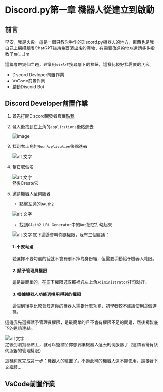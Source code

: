 # Discord.py第一章 機器人從建立到啟動
## 前言
早安，我是火柴。這是一個只教你手作的Discord.py機器人的地方，東西也是我自己上網摸跟看ChatGPT後東拼西湊出來的產物，有需要改進的地方還請多多指教了m(_ _)m

這篇會帶幾個主題，建議用`ctrl+F`搜尋底下的標籤，這樣比較好找需要的內容。  
- Discord Devloper前置作業
- VsCode前置作業
- 啟動Discord Bot  

## Discord Developer前置作業
1. 首先打開Discord開發者頁面[點我](https://discord.com/developers/docs/intro)
2. 登入後找到左上角的`applications`後點進去
   
   ![image](https://github.com/javaowo/Discord.py/blob/main/IMG_1297.jpeg)
3. 找到右上角的`New Application`後點進去
   
   ![alt 文字](https://cdn.discordapp.com/attachments/996685902397063169/1283214102847819787/IMG_1262.png?ex=66e22dc3&is=66e0dc43&hm=b23208ff361890e836e11e7a0de3f5e3a09ee2d65d7c2cb6ac852a2e18baa9cf&)
4. 幫它取個名

   ![alt 文字](https://media.discordapp.net/attachments/996685902397063169/1283214103170650142/IMG_1264.png?ex=66e22dc3&is=66e0dc43&hm=8bd8fb9886a7ce6dc3135083c15510b4197ad90a62e7d39ad875ae5f08712443&)  
   然後Create它    

5. 邀請機器人至伺服器  
   - 點擊左邊的`OAuth2`

   ![alt 文字](https://media.discordapp.net/attachments/996685902397063169/1283217338124079114/IMG_1265.png?ex=66e230c6&is=66e0df46&hm=43536c165addd7578815c928c40e01915c20bb4090a908e5ec729611a9bd41bc&)  
   - 找到`OAuth2 URL Generator`中的`Bot`把它打勾起來

   ![alt 文字](https://media.discordapp.net/attachments/996685902397063169/1283218516505399316/IMG_1266.png?ex=66e231df&is=66e0e05f&hm=f0dbfdad3c9f0b3243f74950e0cb87719eede9338e8e06a365980f564b938541&)
   底下這邊會叫你選權限，我有三個建議：
     #### 1. 不要勾選
      若選擇不要勾選的話就不會有刪不掉的身份組，但需要手動給予機器人權限。
     #### 2. 賦予管理員權限
      這是最簡單的，在底下權限選取那裡的左上角`Adiministrator`打勾就好。
     #### 3. 根據機器人功能選擇用得到的權限
      這個到後期比較會知道你的機器人需要什麼功能，初學者較不建議使用這個選擇。  

這邊我先選擇賦予管理員權限，是最簡單的且不會有權限不足的問題，然後複製底下的邀請連結。  

  ![alt 文字](https://media.discordapp.net/attachments/996685902397063169/1283399316362367037/image.png?ex=66e2da41&is=66e188c1&hm=4d86880be0ccb0fa1427dd384167ea1e54c21e9854b2603ed4adfc90e598561c&=&format=webp&quality=lossless&width=960&height=135)  
  之後到瀏覽器貼上，就可以邀請至你想要讓機器人進去的伺服器了（邀請者需有該伺服器的管理權限）

這樣你就完成第一步：機器人的建置了。不過此時的機器人還不能使用，請接著下文繼續...  

## VsCode前置作業
